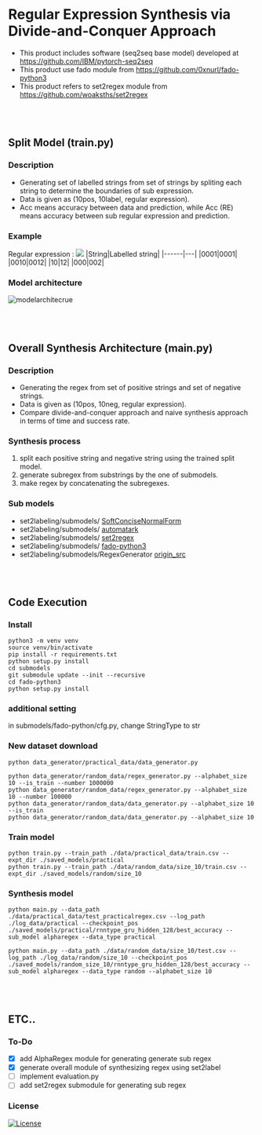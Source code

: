 # Regular Expression Synthesis via Divide-and-Conquer Approach


- This product includes software (seq2seq base model) developed at https://github.com/IBM/pytorch-seq2seq
- This product use fado module from https://github.com/0xnurl/fado-python3
- This product refers to set2regex module from https://github.com/woaksths/set2regex

<br> <br>

## Split Model (train.py)

### Description
- Generating set of labelled strings from set of strings by spliting each string to determine the boundaries of sub expression.
- Data is given as (10pos, 10label, regular expression).
- Acc means accuracy between data and prediction, while Acc (RE) means accuracy between sub regular expression and prediction.

### Example
Regular expression : _<img src="https://render.githubusercontent.com/render/math?math=0^* 1^? 0">_
|String|Labelled string|
|------|---|
|0001|0001|
|0010|0012|
|10|12|
|000|002|

### Model architecture
![modelarchitecrue](https://user-images.githubusercontent.com/64397574/128458956-751766c6-a8f9-4bdd-b7f9-269a5895d700.png)


<br> <br>

## Overall Synthesis Architecture (main.py)

### Description
- Generating the regex from set of positive strings and set of negative strings.
- Data is given as (10pos, 10neg, regular expression).
- Compare divide-and-conquer approach and naive synthesis approach in terms of time and success rate.

### Synthesis process
1. split each positive string and negative string using the trained split model.
2. generate subregex from substrings by the one of submodels.
3. make regex by concatenating the subregexes.

### Sub models

- set2labeling/submodels/ [SoftConciseNormalForm](https://github.com/suhyeon0123/SoftConciseNormalForm)
- set2labeling/submodels/ [automatark](https://github.com/lorisdanto/automatark)
- set2labeling/submodels/ [set2regex](https://github.com/woaksths/set2regex)
- set2labeling/submodels/ [fado-python3](https://github.com/0xnurl/fado-python3)
- set2labeling/submodels/RegexGenerator [origin_src](https://github.com/MaLeLabTs/RegexGenerator)


<br> <br>

## Code Execution

### Install
```shell
python3 -m venv venv
source venv/bin/activate
pip install -r requirements.txt
python setup.py install
cd submodels  
git submodule update --init --recursive
cd fado-python3
python setup.py install
```
### additional setting
in submodels/fado-python/cfg.py, change StringType to str

### New dataset download
    python data_generator/practical_data/data_generator.py
    
    python data_generator/random_data/regex_generator.py --alphabet_size 10 --is_train --number 1000000
    python data_generator/random_data/regex_generator.py --alphabet_size 10 --number 100000
    python data_generator/random_data/data_generator.py --alphabet_size 10 --is_train
    python data_generator/random_data/data_generator.py --alphabet_size 10
    

    

### Train model
    python train.py --train_path ./data/practical_data/train.csv --expt_dir ./saved_models/practical
    python train.py --train_path ./data/random_data/size_10/train.csv --expt_dir ./saved_models/random/size_10
    
    
### Synthesis model
    python main.py --data_path ./data/practical_data/test_practicalregex.csv --log_path ./log_data/practical --checkpoint_pos ./saved_models/practical/rnntype_gru_hidden_128/best_accuracy --sub_model alpharegex --data_type practical
    
    python main.py --data_path ./data/random_data/size_10/test.csv --log_path ./log_data/random/size_10 --checkpoint_pos ./saved_models/random_size_10/rnntype_gru_hidden_128/best_accuracy --sub_model alpharegex --data_type random --alphabet_size 10


    
    

<br> <br>

## ETC..

### To-Do
- [x] add AlphaRegex module for generating generate sub regex
- [x] generate overall module of synthesizing regex using set2label
- [ ] implement evaluation.py 
- [ ] add set2regex submodule for generating sub regex

### License

[![License](https://img.shields.io/badge/License-Apache%202.0-blue.svg)](https://opensource.org/licenses/Apache-2.0)
